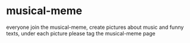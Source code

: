 # musical-meme
everyone join the musical-meme, create pictures about music and funny texts, under each picture please tag the musical-meme page
